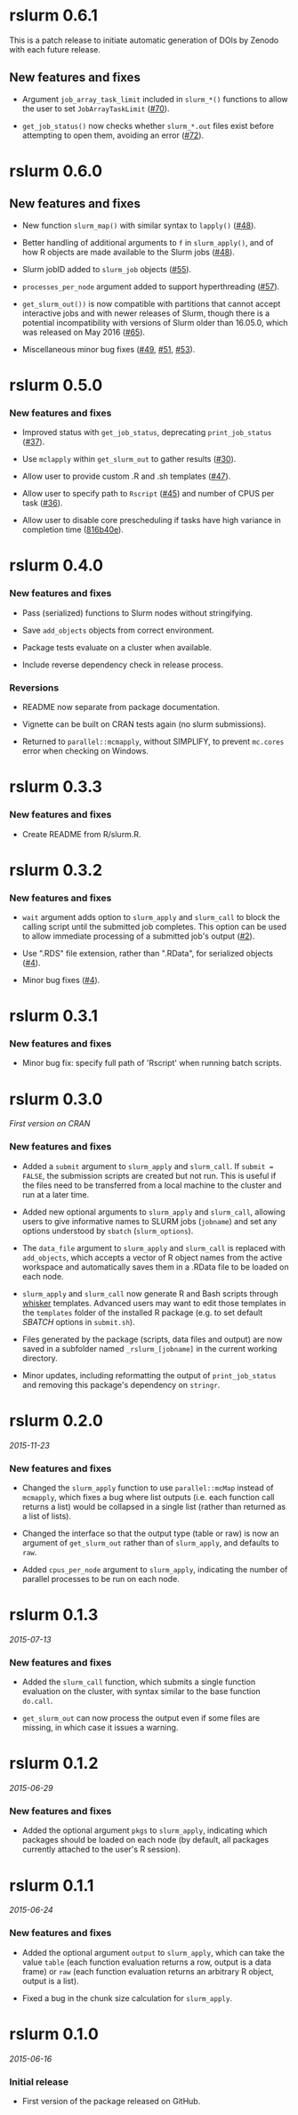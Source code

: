 # rslurm 0.6.1

This is a patch release to initiate automatic generation of DOIs by Zenodo with each future release.

## New features and fixes

* Argument `job_array_task_limit` included in `slurm_*()` functions to 
allow the user to set `JobArrayTaskLimit`
([#70](https://github.com/SESYNC-ci/rslurm/issues/70)).

* `get_job_status()` now checks whether `slurm_*.out` files exist
before attempting to open them, avoiding an error
([#72](https://github.com/SESYNC-ci/rslurm/issues/72)).

# rslurm 0.6.0

## New features and fixes

* New function `slurm_map()` with similar syntax to `lapply()`
([#48](https://github.com/SESYNC-ci/rslurm/pull/48)).

* Better handling of additional arguments to `f` in `slurm_apply()`, and
of how R objects are made available to the Slurm jobs
([#48](https://github.com/SESYNC-ci/rslurm/pull/48)).

* Slurm jobID added to `slurm_job` objects
([#55](https://github.com/SESYNC-ci/rslurm/pull/55)).

* `processes_per_node` argument added to support hyperthreading
([#57](https://github.com/SESYNC-ci/rslurm/pull/57)).

* `get_slurm_out())` is now compatible with partitions that cannot
accept interactive jobs and with newer releases of Slurm,
though there is a potential incompatibility with versions of Slurm older than 16.05.0, 
which was released on May 2016
([#65](https://github.com/SESYNC-ci/rslurm/pull/65)).

* Miscellaneous minor bug fixes 
([#49](https://github.com/SESYNC-ci/rslurm/pull/49),
[#51](https://github.com/SESYNC-ci/rslurm/pull/51),
[#53](https://github.com/SESYNC-ci/rslurm/issues/53)).

# rslurm 0.5.0

### New features and fixes

* Improved status with `get_job_status`, deprecating `print_job_status` 
([#37](https://github.com/SESYNC-ci/rslurm/pull/37)).

* Use `mclapply` within `get_slurm_out` to gather results 
([#30](https://github.com/SESYNC-ci/rslurm/pull/30)).

* Allow user to provide custom .R and .sh templates 
([#47](https://github.com/SESYNC-ci/rslurm/pull/47)).

* Allow user to specify path to `Rscript` ([#45](https://github.com/sesync-ci/rslurm/pull/45)) 
and number of CPUS per task ([#36](https://github.com/SESYNC-ci/rslurm/pull/36)).

* Allow user to disable core prescheduling if tasks have high variance in 
completion time ([816b40e](https://github.com/SESYNC-ci/rslurm/commit/816b40e)).


# rslurm 0.4.0

### New features and fixes

* Pass (serialized) functions to Slurm nodes without stringifying.

* Save `add_objects` objects from correct environment.

* Package tests evaluate on a cluster when available.

* Include reverse dependency check in release process.

### Reversions

* README now separate from package documentation.

* Vignette can be built on CRAN tests again (no slurm submissions).

* Returned to `parallel::mcmapply`, without SIMPLIFY, to prevent
`mc.cores` error when checking on Windows.

# rslurm 0.3.3

### New features and fixes

* Create README from R/slurm.R.

# rslurm 0.3.2

### New features and fixes

* `wait` argument adds option to `slurm_apply` and `slurm_call` to
block the calling script until the submitted job completes. This
option can be used to allow immediate processing of a submitted
job's output ([#2](https://github.com/SESYNC-ci/rslurm/pull/2)).

* Use ".RDS" file extension, rather than ".RData", for
serialized objects ([#4](https://github.com/SESYNC-ci/rslurm/pull/4)).

* Minor bug fixes ([#4](https://github.com/SESYNC-ci/rslurm/pull/4)).


# rslurm 0.3.1

### New features and fixes

* Minor bug fix: specify full path of 'Rscript' when running batch scripts.


# rslurm 0.3.0

*First version on CRAN*

### New features and fixes

* Added a `submit` argument to `slurm_apply` and `slurm_call`. If `submit = FALSE`,
the submission scripts are created but not run. This is useful if the files need
to be transferred from a local machine to the cluster and run at a later time.

* Added new optional arguments to `slurm_apply` and `slurm_call`, allowing users to give
informative names to SLURM jobs (`jobname`) and set any options understood by
`sbatch` (`slurm_options`).

* The `data_file` argument to `slurm_apply` and `slurm_call` is replaced with 
`add_objects`, which accepts a vector of R object names from the active workspace
and automatically saves them in a .RData file to be loaded on each node.

* `slurm_apply` and `slurm_call` now generate R and Bash scripts through
[whisker](https://github.com/edwindj/whisker) templates. Advanced users may want
to edit those templates in the `templates` folder of the installed R package 
(e.g. to set default *SBATCH* options in `submit.sh`).

* Files generated by the package (scripts, data files and output) are now saved
in a subfolder named `_rslurm_[jobname]` in the current working directory.

* Minor updates, including reformatting the output of `print_job_status` and
removing this package's dependency on `stringr`.


# rslurm 0.2.0

*2015-11-23*

### New features and fixes

* Changed the `slurm_apply` function to use `parallel::mcMap` instead of `mcmapply`, 
which fixes a bug where list outputs (i.e. each function call returns a list) 
would be collapsed in a single list (rather than returned as a list of lists).

* Changed the interface so that the output type (table or raw) is now an argument
of `get_slurm_out` rather than of `slurm_apply`, and defaults to `raw`.

* Added `cpus_per_node` argument to `slurm_apply`, indicating the number of 
parallel processes to be run on each node.


# rslurm 0.1.3

*2015-07-13*

### New features and fixes

* Added the `slurm_call` function, which submits a single function evaluation
on the cluster, with syntax similar to the base function `do.call`.

* `get_slurm_out` can now process the output even if some files are missing,
in which case it issues a warning.


# rslurm 0.1.2

*2015-06-29*

### New features and fixes

* Added the optional argument `pkgs` to `slurm_apply`, indicating which packages
should be loaded on each node (by default, all packages currently attached to
the user's R session).


# rslurm 0.1.1

*2015-06-24*

### New features and fixes

* Added the optional argument `output` to `slurm_apply`, which can take the 
value `table` (each function evaluation returns a row, output is a data frame) or
`raw` (each function evaluation returns an arbitrary R object, output is a list).

* Fixed a bug in the chunk size calculation for `slurm_apply`. 


# rslurm 0.1.0

*2015-06-16*

### Initial release

* First version of the package released on GitHub.
